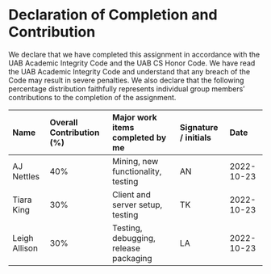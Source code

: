 # Declaration of Completion and Contribution
We declare that we have completed this assignment in accordance with the UAB Academic Integrity Code and the UAB CS Honor Code. We have read the UAB Academic Integrity Code and understand that any breach of the Code may result in severe penalties.
We also declare that the following percentage distribution faithfully represents individual group members’ contributions to the completion of the assignment.


| Name | Overall Contribution (%) | Major work items completed by me | Signature / initials |	Date |
| :--------------- |:---------------| :-----| :------|:---|
| AJ Nettles | 40% | Mining, new functionality, testing | AN | 2022-10-23 |
| Tiara King | 30% | Client and server setup, testing | TK | 2022-10-23 |
| Leigh Allison | 30% | Testing, debugging, release packaging | LA | 2022-10-23 |
# 